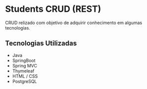 # Students CRUD (REST)
CRUD relizado com objetivo de adquirir conhecimento em algumas tecnologias.

## Tecnologias Utilizadas
- Java
- SpringBoot
- Spring MVC
- Thymeleaf
- HTML / CSS
- PostgreSQL
